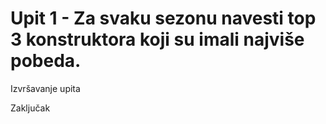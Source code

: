# Upit 1 - Za svaku sezonu navesti top 3 konstruktora koji su imali najviše pobeda.

Izvršavanje upita

Zaključak


